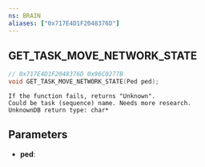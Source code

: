 ```yaml
---
ns: BRAIN
aliases: ["0x717E4D1F2048376D"]
---
```

## GET_TASK_MOVE_NETWORK_STATE

```c
// 0x717E4D1F2048376D 0x96C0277B
void GET_TASK_MOVE_NETWORK_STATE(Ped ped);
```

```
If the function fails, returns "Unknown".  
Could be task (sequence) name. Needs more research.  
UnknownDB return type: char*
```

## Parameters
* **ped**:

